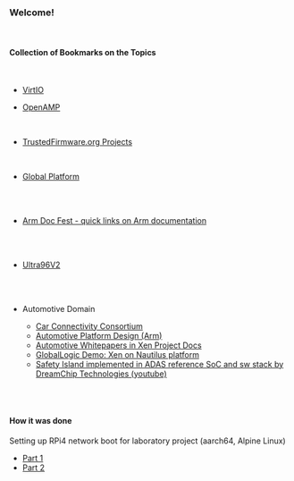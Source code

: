 ### Welcome!

</br>


#### Collection of Bookmarks on the Topics
</br>

- [VirtIO](https://github.com/malus-brandywine/malus-brandywine/blob/master/virtio/virtio.md)

- [OpenAMP](https://github.com/malus-brandywine/malus-brandywine/blob/master/OpenAMP/OpenAMP.md)

</br>

- [TrustedFirmware.org Projects](https://github.com/malus-brandywine/malus-brandywine/blob/master/trusted-firmware/trusted-firmware.md)

</br>


- [Global Platform](https://github.com/malus-brandywine/malus-brandywine/blob/master/global-platform/global-platform.md)


</br>
</br>

- [Arm Doc Fest - quick links on Arm documentation](https://github.com/malus-brandywine/malus-brandywine/blob/master/arm/doc.md)

</br>
</br>


- [Ultra96V2](https://github.com/malus-brandywine/malus-brandywine/blob/master/Ultra96V2/Ultra96V2.md)


</br>
</br>

- Automotive Domain

    - [Car Connectivity Consortium](https://carconnectivity.org/)
    - [Automotive Platform Design (Arm)](https://developer.arm.com/architectures/platform-design/automotive)
    - [Automotive Whitepapers in Xen Project Docs](https://wiki.xenproject.org/wiki/Automotive_Whitepapers)
    - [GlobalLogic Demo: Xen on Nautilus platform](https://www.globallogic.com/wp-content/uploads/2016/12/GlobalLogic-Nautilus-Platform.pdf)
    - [Safety Island implemented in ADAS reference SoC and sw stack by DreamChip Technologies (youtube)](https://www.youtube.com/watch?v=F591wt8K_qw)

</br>
</br>

#### How it was done

Setting up RPi4 network boot for laboratory project
(aarch64, Alpine Linux)

* [Part 1](https://github.com/malus-brandywine/malus-brandywine/blob/master/Articles/RPi-netboot/rpi4-netboot-aarch64-alpine-part1.md)
* [Part 2](https://github.com/malus-brandywine/malus-brandywine/blob/master/Articles/RPi-netboot/rpi4-netboot-aarch64-alpine-part2.md)



